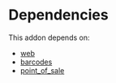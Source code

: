 # Dependencies

This addon depends on:

- [web](https://github.com/bringout/oca-ocb-core)
- [barcodes](https://github.com/bringout/oca-ocb-technical)
- [point_of_sale](https://github.com/bringout/oca-ocb-sale)

